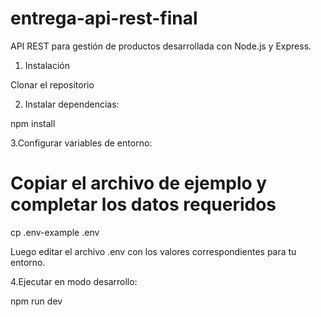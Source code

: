 # entrega-api-rest-final


API REST para gestión de productos desarrollada con Node.js y Express.

1. Instalación

Clonar el repositorio

2. Instalar dependencias:

npm install

3.Configurar variables de entorno:

# Copiar el archivo de ejemplo y completar los datos requeridos

cp .env-example .env

Luego editar el archivo .env con los valores correspondientes para tu entorno.

4.Ejecutar en modo desarrollo:

npm run dev